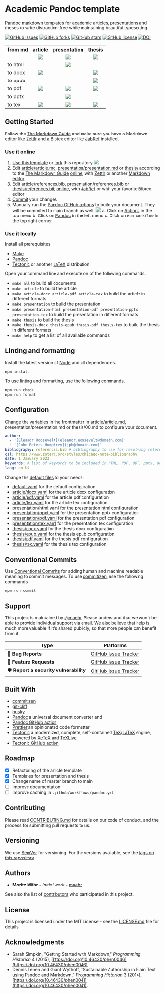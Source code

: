 # Academic Pandoc template

[Pandoc](http://pandoc.org/MANUAL.html) [markdown](https://daringfireball.net/projects/markdown/syntax) templates for academic articles, presentations and theses to write distraction-free while maintaining beautiful typesetting.

[![GitHub issues](https://img.shields.io/github/issues/maehr/academic-pandoc-template.svg)](https://github.com/maehr/academic-pandoc-template/issues)
[![GitHub forks](https://img.shields.io/github/forks/maehr/academic-pandoc-template.svg)](https://github.com/maehr/academic-pandoc-template/network)
[![GitHub stars](https://img.shields.io/github/stars/maehr/academic-pandoc-template.svg)](https://github.com/maehr/academic-pandoc-template/stargazers)
[![GitHub license](https://img.shields.io/github/license/maehr/academic-pandoc-template.svg)](https://github.com/maehr/academic-pandoc-template/blob/master/LICENSE.md)
[![DOI](https://zenodo.org/badge/139726344.svg)](https://zenodo.org/badge/latestdoi/139726344)

<!-- prettier-ignore -->
| from md | [article](article/article.md) | [presentation](presentation/presentation.md) | [thesis](thesis/00.md) |
| :--- | :-----: | :-----: | :-----: |
| | [![](assets/images/article.png)](article/article.md) | [![](assets/images/presentation.png)](presentation/presentation.md) | [![](assets/images/thesis.png)](thesis/00.md) |
| to html | | [![](assets/images/presentation-html.png)](presentation/presentation.html) | |
| to docx | [![](assets/images/article-docx.png)](article/article.docx) | | [![](assets/images/thesis-docx.png)](thesis/thesis.pdf) |
| to epub | | | [![](assets/images/thesis-epub.png)](thesis/thesis.epub) |
| to pdf | [![](assets/images/article-pdf.png)](article/article.pdf) | [![](assets/images/presentation-pdf.png)](presentation/presentation.pdf) | [![](assets/images/thesis-pdf.png)](thesis/thesis.pdf) |
| to pptx | | [![](assets/images/presentation-pptx.png)](presentation/presentation.pptx) | |
| to tex | [![](assets/images/article-tex.png)](article/article.tex) | [![](assets/images/presentation-tex.png)](presentation/presentation.tex) | [![](assets/images/thesis-tex.png)](thesis/thesis.tex) |

## Getting Started

Follow the [The Markdown Guide](https://www.markdownguide.org/) and make sure you have a Markdown editor like [Zettlr](https://www.zettlr.com/) and a Bibtex editor like [JabRef](http://www.jabref.org/) installed.

### Use it online

1. [Use this template](https://github.com/maehr/academic-pandoc-template/generate) or [fork](https://docs.github.com/en/get-started/quickstart/fork-a-repo) this repository.[![](assets/images/use-this-template.png)](https://github.com/maehr/academic-pandoc-template/generate)
2. Edit [article/article.md](article/article.md), [presentation/presentation.md](presentation/presentation.md) or [thesis/](thesis) according to the [The Markdown Guide](https://www.markdownguide.org/) [online](https://docs.github.com/en/github/managing-files-in-a-repository/managing-files-on-github/editing-files-in-your-repository), with [Zettlr](https://www.zettlr.com/) or another [Markdown editor](https://www.markdownguide.org/tools/)
3. Edit [article/references.bib](article/references.bib), [presentation/references.bib](presentation/references.bib) or [thesis/references.bib](thesis/references.bib) [online](https://docs.github.com/en/github/managing-files-in-a-repository/managing-files-on-github/editing-files-in-your-repository), with [JabRef](http://www.jabref.org/) or with your favorite Bibtex editor
4. [Commit](https://docs.github.com/en/desktop/contributing-and-collaborating-using-github-desktop/making-changes-in-a-branch/committing-and-reviewing-changes-to-your-project) your changes
5. Manually run the [Pandoc GitHub actions](https://github.com/maehr/academic-pandoc-template/actions/workflows/pandoc.yml) to build your document. They will be commited to main branch as well. [![](assets/images/workflow_dispatch.png)](https://github.com/maehr/academic-pandoc-template/actions/workflows/pandoc.yml)
   a. Click on [Actions](https://github.com/maehr/academic-pandoc-template/actions) in the top menu
   b. Click on [Pandoc](https://github.com/maehr/academic-pandoc-template/actions/workflows/pandoc.yml) in the left menu
   c. Click on `Run workflow` in the top right corner

### Use it locally

Install all prerequisites

- [Make](https://www.gnu.org/software/make/)
- [Pandoc](http://pandoc.org/installing.html)
- [Tectonic](https://tectonic-typesetting.github.io/) or another [LaTeX](https://www.latex-project.org/get/) distribution

Open your command line and execute on of the following commands.

- `make all` to build all documents
- `make article` to build the article
- `make article-docx article-pdf article-tex` to build the article in different formats
- `make presentation` to build the presentation
- `make presentation-html presentation-pdf presentation-pptx presentation-tex` to build the presentation in different formats
- `make thesis` to build the thesis
- `make thesis-docx thesis-epub thesis-pdf thesis-tex` to build the thesis in different formats
- `make help` to get a list of all available commands

## Linting and formatting

Install the latest version of [Node](https://nodejs.org/) and all dependencies.

```bash
npm install
```

To use linting and formatting, use the following commands.

```bash
npm run check
npm run format
```

## Configuration

Change the [variables](https://pandoc.org/MANUAL.html#variables) in the frontmatter in [article/article.md](article/article.md), [presentation/presentation.md](presentation/presentation.md) or [thesis/00.md](thesis/00.md) to configure your document.

```yaml
author:
  - '[Eleanor Roosevelt](eleanor.eoosevelt@domain.com)'
  - '[John Peters Humphrey](jph@domain.com)'
bibliography: references.bib # bibliography to use for resolving references
csl: https://www.zotero.org/styles/chicago-note-bibliography
date: 1 January 2023
keywords: # list of keywords to be included in HTML, PDF, ODT, pptx, docx and AsciiDoc metadata; repeat as for author, above
lang: en-US
```

Change the [default files](https://pandoc.org/MANUAL.html#defaults-files) to your needs:

- [default.yaml](default.yaml) for the default configuration
- [article/docx.yaml](article/docx.yaml) for the article docx configuration
- [article/pdf.yaml](article/pdf.yaml) for the article pdf configuration
- [article/tex.yaml](article/tex.yaml) for the article tex configuration
- [presentation/html.yaml](presentation/html.yaml) for the presentation html configuration
- [presentation/ppxt.yaml](presentation/ppxt.yaml) for the presentation pptx configuration
- [presentation/pdf.yaml](presentation/pdf.yaml) for the presentation pdf configuration
- [presentation/tex.yaml](presentation/tex.yaml) for the presentation tex configuration
- [thesis/docx.yaml](thesis/docx.yaml) for the thesis docx configuration
- [thesis/epub.yaml](thesis/epub.yaml) for the thesis epub configuration
- [thesis/pdf.yaml](thesis/pdf.yaml) for the thesis pdf configuration
- [thesis/tex.yaml](thesis/tex.yaml) for the thesis tex configuration

## Conventional Commits

Use [Conventional Commits](https://www.conventionalcommits.org/en/v1.0.0/) for adding human and machine readable meaning to commit messages. To use [commitizen](https://github.com/commitizen/cz-cli), use the following commands.

```bash
npm run commit
```

## Support

This project is maintained by [@maehr](https://github.com/maehr). Please understand that we won't be able to provide individual support via email. We also believe that help is much more valuable if it's shared publicly, so that more people can benefit from it.

| Type                                   | Platforms                                                                        |
| -------------------------------------- | -------------------------------------------------------------------------------- |
| 🚨 **Bug Reports**                     | [GitHub Issue Tracker](https://github.com/maehr/academic-pandoc-template/issues) |
| 🎁 **Feature Requests**                | [GitHub Issue Tracker](https://github.com/maehr/academic-pandoc-template/issues) |
| 🛡 **Report a security vulnerability** | [GitHub Issue Tracker](https://github.com/maehr/academic-pandoc-template/issues) |

## Built With

- [commitizen](https://github.com/commitizen/cz-cli)
- [git-cliff](https://github.com/orhun/git-cliff)
- [husky](https://github.com/typicode/husky)
- [Pandoc](https://pandoc.org/) a universal document converter and
- [Pandoc GitHub action](https://github.com/pandoc/pandoc-action-example)
- [Prettier](https://prettier.io/) an opinionated code formatter
- [Tectonic](https://tectonic-typesetting.github.io/en-US/) a modernized, complete, self-contained [TeX](https://www.tug.org/)/[LaTeX](https://www.latex-project.org/) engine, powered by [XeTeX](http://xetex.sourceforge.net/) and [TeXLive](https://www.tug.org/texlive/)
- [Tectonic GitHub action](https://github.com/WtfJoke/setup-tectonic)

## Roadmap

- [x] Refactoring of the article template
- [x] Templates for presentation and thesis
- [x] Change name of master branch to main
- [ ] Improve documentation
- [ ] Improve caching in `.github/workflows/pandoc.yml`

## Contributing

Please read [CONTRIBUTING.md](https://github.com/maehr/academic-pandoc-template/blob/master/CONTRIBUTING.md) for details on our code of conduct, and the process for submitting pull requests to us.

## Versioning

We use [SemVer](http://semver.org/) for versioning. For the versions available, see the [tags on this repository](https://github.com/maehr/academic-pandoc-template/tags).

## Authors

- **Moritz Mähr** - _Initial work_ - [maehr](https://github.com/maehr)

See also the list of [contributors](https://github.com/maehr/academic-pandoc-template/graphs/contributors) who participated in this project.

## License

This project is licensed under the MIT License - see the [LICENSE.md](LICENSE.md) file for details

## Acknowledgments

- Sarah Simpkin, "Getting Started with Markdown," _Programming Historian_ 4 (2015), [https://doi.org/10.46430/phen0046](https://doi.org/10.46430/phen0046).
- Dennis Tenen and Grant Wythoff, "Sustainable Authorship in Plain Text using Pandoc and Markdown," _Programming Historian_ 3 (2014), [https://doi.org/10.46430/phen0041](https://doi.org/10.46430/phen0041).
